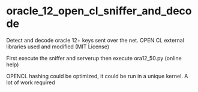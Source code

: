 # oracle_12_open_cl_sniffer_and_decode

Detect and decode oracle 12+ keys sent over the net. OPEN CL external libraries used and modified (MIT License)

First execute the sniffer and serverup
then execute ora12_50.py (online help)

OPENCL hashing  could be optimized, it could be run in a unique kernel. A lot of work required
